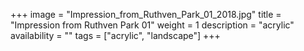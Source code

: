 +++
image = "Impression_from_Ruthven_Park_01_2018.jpg"
title = "Impression from Ruthven Park 01"
weight = 1
description = "acrylic"
availability = ""
tags = ["acrylic", "landscape"]
+++